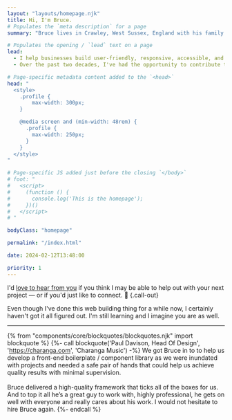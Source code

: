 ```yaml
---
layout: "layouts/homepage.njk"
title: Hi, I'm Bruce.
# Populates the `meta description` for a page
summary: "Bruce lives in Crawley, West Sussex, England with his family. He's a Frontend Web Developer and helps businesses build user-friendly, responsive, accessible, and resilient websites that stand the test of time."

# Populates the opening / `lead` text on a page
lead:
  - I help businesses build user-friendly, responsive, accessible, and resilient websites that stand the test of time.
  - Over the past two decades, I've had the opportunity to contribute to <a href="/projects">various projects</a> in industries like e-commerce, travel and tourism, hospitality, healthcare and medical, digital marketing, education, and charities.

# Page-specific metadata content added to the `<head>`
head: "
  <style>
    .profile {
        max-width: 300px;
    }

    @media screen and (min-width: 48rem) {
      .profile {
        max-width: 250px;
      }
    }
  </style>
"

# Page-specific JS added just before the closing `</body>`
# foot: "
#   <script>
#     (function () {
#       console.log('This is the homepage');
#     })()
#   </script>
# "

bodyClass: "homepage"

permalink: "/index.html"

date: 2024-02-12T13:48:00

priority: 1
---
```


I'd [love to hear from you](/contact) if you think I may be able to help out with your next project &mdash; or if you'd just like to connect. 👋 {.call-out}

Even though I've done this web building thing for a while now, I certainly haven't got it all figured out. I'm still learning and I imagine you are as well.

---

{% from "components/core/blockquotes/blockquotes.njk" import blockquote %}
{%- call blockquote('Paul Davison, Head Of Design', 'https://charanga.com', 'Charanga Music') -%}
  We got Bruce in to to help us develop a front-end boilerplate / component library as we were inundated with projects and needed a safe pair of hands that could help us achieve quality results with minimal supervision.<br><br>
  Bruce delivered a high-quality framework that ticks all of the boxes for us. And to top it all he’s a great guy to work with, highly professional, he gets on well with everyone and really cares about his work. I would not hesitate to hire Bruce again.
{%- endcall %}
